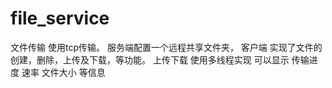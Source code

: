 # file_service
文件传输
使用tcp传输。 
服务端配置一个远程共享文件夹，
客户端 实现了文件的 创建，删除，上传及下载，等功能。
上传下载 使用多线程实现  可以显示 传输进度 速率 文件大小 等信息

